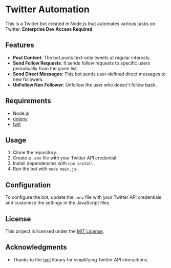 # Twitter Automation

This is a Twitter bot created in Node.js that automates various tasks on Twitter. **Enterprise Dev Access Required**

## Features

- **Post Content**: The bot posts text-only tweets at regular intervals.
- **Send Follow Requests**: It sends follow requests to specific users periodically from the given list.
- **Send Direct Messages**: This bot sends user-defined direct messages to new followers.
- **UnFollow Non Follower**: Unfollow the user who doesn't follow back.

## Requirements

- Node.js
- [dotenv](https://www.npmjs.com/package/dotenv)
- [twit](https://www.npmjs.com/package/twit)

## Usage

1. Clone the repository.
2. Create a `.env` file with your Twitter API credential.
3. Install dependencies with `npm install`.
4. Run the bot with `node main.js`.

## Configuration

To configure the bot, update the `.env` file with your Twitter API credentials and customize the settings in the JavaScript files.

## License

This project is licensed under the [MIT License](LICENSE).

## Acknowledgments

- Thanks to the [twit](https://www.npmjs.com/package/twit) library for simplifying Twitter API interactions.
